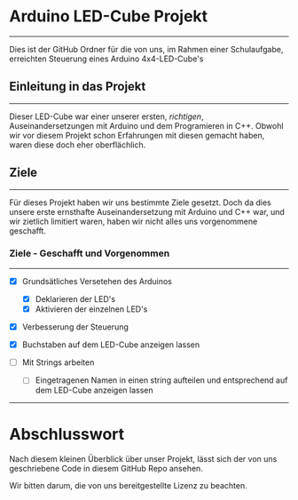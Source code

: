 # Arduino LED-Cube Projekt
 ---
 Dies ist der GitHub Ordner für die von uns, im Rahmen einer Schulaufgabe, erreichten Steuerung eines Arduino 4x4-LED-Cube's

 ## Einleitung in das Projekt
 ---
 Dieser LED-Cube war einer unserer ersten, *richtigen*, Auseinandersetzungen mit Arduino und dem Programieren in C++. 
 Obwohl wir vor diesem Projekt schon Erfahrungen mit diesen gemacht haben, waren diese doch eher oberflächlich.

 ## Ziele
 ---
 Für dieses Projekt haben wir uns bestimmte Ziele gesetzt. Doch da dies unsere erste ernsthafte Auseinandersetzung mit Arduino und C++ war, und wir zietlich limitiert waren, haben wir nicht alles uns vorgenommene geschafft.

 ### Ziele - Geschafft und Vorgenommen
 ---
 * [x] Grundsätliches Versetehen des Arduinos
   * [x] Deklarieren der LED's
   * [x] Aktivieren der einzelnen LED's
 * [x] Verbesserung der Steuerung
 * [x] Buchstaben auf dem LED-Cube anzeigen lassen

 * [ ] Mit Strings arbeiten
   * [ ] Eingetragenen Namen in einen string aufteilen und entsprechend auf dem LED-Cube anzeigen lassen

---
# Abschlusswort

Nach diesem kleinen Überblick über unser Projekt, lässt sich der von uns geschriebene Code in diesem GitHub Repo ansehen.

Wir bitten darum, die von uns bereitgestellte Lizenz zu beachten.